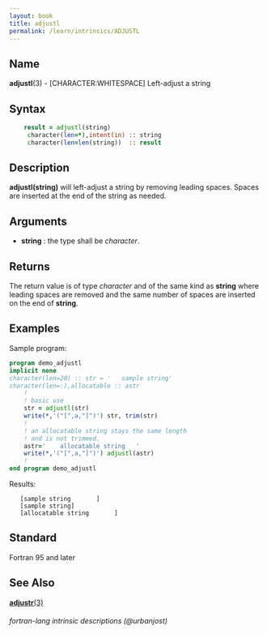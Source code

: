 ```yaml
---
layout: book
title: adjustl
permalink: /learn/intrinsics/ADJUSTL
---
```

## __Name__

__adjustl__(3) - \[CHARACTER:WHITESPACE\] Left-adjust a string

## __Syntax__
```fortran
    result = adjustl(string)
     character(len=*),intent(in) :: string
     character(len=len(string))  :: result
```
## __Description__

__adjustl(string)__ will left-adjust a string by removing leading
spaces. Spaces are inserted at the end of the string as needed.

## __Arguments__

  - __string__
    : the type shall be _character_.

## __Returns__

The return value is of type _character_ and of the same kind as __string__
where leading spaces are removed and the same number of spaces are
inserted on the end of __string__.

## __Examples__

Sample program:

```fortran
program demo_adjustl
implicit none
character(len=20) :: str = '   sample string'
character(len=:),allocatable :: astr
    !
    ! basic use
    str = adjustl(str)
    write(*,'("[",a,"]")') str, trim(str)
    !
    ! an allocatable string stays the same length
    ! and is not trimmed.
    astr='    allocatable string   '
    write(*,'("[",a,"]")') adjustl(astr)
    !
end program demo_adjustl
```
Results:

```
   [sample string       ]
   [sample string]
   [allocatable string       ]
```

## __Standard__

Fortran 95 and later

## __See Also__

[__adjustr__(3)](ADJUSTR)

###### fortran-lang intrinsic descriptions (@urbanjost)
